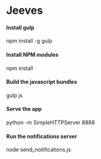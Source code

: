 # Jeeves

#### Install gulp

npm install -g gulp

#### Install NPM modules

npm install

#### Build the javascript bundles

gulp js

#### Serve the app

python -m SimpleHTTPServer 8888

#### Run the notifications server

node send_notifications.js
